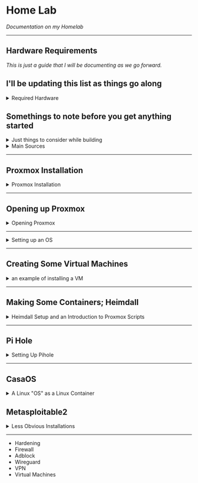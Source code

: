 # Home Lab #
*Documentation on my Homelab*

---

## Hardware Requirements ##
*This is just a guide that I will be documenting as we go forward.*

## I'll be updating this list as things go along ##

<details>
      <summary> Required Hardware </summary>
      
- A Laptop, Desktop... your primary computuing device.
- A secondary Computer. This could be an old desktop, A mini PC, or a Raspberry Pi, etc.
- A networking Switch or a way to have multiple connections to ensure that your computer is networked to what will be your proxmox box.
- A Flash drive, I'd suggest something along the lines of 8 GB

</details>

## Somethings to note before you get anything started ##

<details>
      <summary> Just things to consider while building </summary>
      
- So as a practical application of understanding how virtualization works, take a note of what your proxmox Specifications are,
- How many cores can the CPU utilize? What is the amount of RAM the computer has in it. What is the size of the harddrive.
- Additionally what are the speeds of each of those devices?
- While containers do end up being a very effective way to cap the amount of resources a certain application can use
- You might start to see these applications add up very quickly.

</details>

<details>
<summary> Main Sources </summary>
      
- [Proxmox](https://proxmox.com/en/)
- [balenaEtcher](https://etcher.balena.io/)
- [Proxmox Scripts](https://community-scripts.github.io/ProxmoxVE/)
- [Debian](https://www.debian.org/) 
- [Metasploitable2](https://www.vulnhub.com/entry/metasploitable-2,29/)
- [Kali](https://www.kali.org/)     

</details>

--- 

## Proxmox Installation ##
<details>
      <summary> Proxmox Installation </summary>
First go to [Proxmox](https://proxmox.com/en/) and click the downloads icon at the top of the page

![Proxmox dot com](https://github.com/user-attachments/assets/e4a6e957-7370-4755-bd3c-c60b2b572c8c)

the first option is Proxmox VE Installer. It is the one we will be choosing. 
But Keep in mind the Proxmox Backup Server ISO. I think we will be using it later.

![Proxmox Choices](https://github.com/user-attachments/assets/156fc1d8-7735-4673-ad32-3ddab235f6e3)

You can choose direct download or torrent. 

While that starts downloading, lets go to [balenaEtcher](https://etcher.balena.io/)
and there is a link right in the middle of the screen to "Download Etcher"

![balenaEtcher page](https://github.com/user-attachments/assets/c9800da4-784d-461c-bced-2f0a85f7a97c)

Go ahead and download balenaEtcher.
After Proxmox has finished downloading, we can go ahead and install and use balenaEtcher. 
Grab a flash drive that is larger than the ISO file we downloaded (2 Gig or higher most likely)
Balena Etcher will look like this.

![balenaEtcher in action](https://github.com/user-attachments/assets/a9e11632-fe02-4e7b-8491-f5f462817c10)

You'll click "Flash from File" Navigate to the ISO image you just downloaded and select it. 
It will automatically move to the next step of the process where you select the drive
that you will be imaging to. Which is where you will be selecting the Flash drive that is higher
than 2 Gigs. And then we can click "Flash!"

When it is finished, your computer may give you an error that says that the flash drive
is unuasable. Which makes sense. We just made a bootable media. an installation disk if you will.
Eject it from your pc and grab your secondary PC that will be made into the Proxmox box.

</details>

---

## Opening up Proxmox ##
<details>
      <summary> Opening Proxmox </summary>
Within the browser view of Proxmox we can see a lot of options. 

![Proxmox Left Side Initial](https://github.com/user-attachments/assets/5c4e49be-9c55-4eb1-a08a-fe861e70a1f1)

for now lets route to the left side of the screen under "Datacenter", Below that we will see, 
"pve" with an option to expand. It's likely that you will see three subjects within the pve category.
"localnetwork (pve)"
"local (pve)"
"local-lvm (pve)"

![localnetwork local local-lvm](https://github.com/user-attachments/assets/8336841e-2799-4ed5-a9d6-c7400011ecfb)
      
If we highlight, "local (pve)" 
here you will see an option called "ISO images". 

![ISO Images](https://github.com/user-attachments/assets/a555702c-b37a-48c5-b14b-74409c780937)

When we click on that we will see an option to "Download from URL"  

![download from URL](https://github.com/user-attachments/assets/83c06d1b-4f09-4f91-831b-677c0390c8c2)

As a decent starting point, we may as well grab a Debian 12 ISO Download
</details>

---

<details>
      <summary> Setting up an OS </summary>
      
## Starting out with Some OS's ##

I went to [Debian](https://www.debian.org/) 

If you right click on the "Download" button, you can see the option to Copy Link.

![Debian Download](https://github.com/user-attachments/assets/edc58ae4-6442-4f2c-bdd8-a523348fc7de)

Remember that box from before? Now we have a url that we can paste into this box to query for a URL.

![Debian URL Query](https://github.com/user-attachments/assets/0643596c-9eaf-4a1c-babf-8db236dc576b)

Now we can download straight from the source.
I got these OS's as well
- [Kali](https://www.kali.org/get-kali/#kali-installer-images)
- [Linux Mint](https://linuxmint.com/edition.php?id=319)

</details>

---

## Creating Some Virtual Machines ##
<details>
      <summary> an example of installing a VM </summary>
      
[Points of Interest](https://github.com/user-attachments/assets/83166f9d-5b6e-4725-9265-7dfb374bbb2b)

Make sure the "pve" node is selected, and you should see on the right side of the browser, "create vm" and "create container"

Hit the "create vm" button

The box should look like this.
![setting up vms](https://github.com/user-attachments/assets/23630a79-6f88-485b-b8bc-e470eb733127)

And we will have to give the VM a name. Since I will be making a Debian Box.
so im just going to name it Debian.

on the next screen youll be able to select from ISOs, which is what we downloaded earlier
![Debian](https://github.com/user-attachments/assets/987e8ff5-58b9-4717-b7b4-7fbb8e4a197f)

</details>

---

## Making Some Containers; Heimdall ##

<details>
      <summary> Heimdall Setup and an Introduction to Proxmox Scripts </summary>
Alright, so this is where things get pretty fun. There is an incredible resource. 

[Proxmox Scripts](https://community-scripts.github.io/ProxmoxVE/)

Click "View Scripts"

![Proxmox VE Scripts](https://github.com/user-attachments/assets/eb7f432f-0dd4-41bd-ab56-c8285039c38c)

We have, so many options here. But, Im going to just walk you through one for now.

[Heimdall](https://community-scripts.github.io/ProxmoxVE/scripts?id=heimdall-dashboard)

![Heimdall](https://github.com/user-attachments/assets/45252864-3ad2-4db7-94ff-a92698b095e8)

Click back into your Proxmox page, and click "pve" you'll see a list of options 
- Search
- Summary
- Notes
- Shell
- System
- Updates
- Firewall
- Disks
- Ceph
- Replication
- Task History
- Subscription

If you hit shell it will open up a terminal.

![Proxmox Terminal](https://github.com/user-attachments/assets/e9d43989-39b4-417e-a544-5106e2f4f175)

and Press Ctrl+Shift+v 
and the script will populate 

![Script Population](https://github.com/user-attachments/assets/2bdbf4c0-4473-4a7d-b649-8730bfeaf46c)

            bash -c "$(curl -fsSL https://raw.githubusercontent.com/community-scripts/ProxmoxVE/main/ct/heimdall-dashboard.sh)"
            
If you slap enter, it will run the script and create a Heimdall instance. And when it starts running, it will provide you with an ip address.

![Heimdall IP](https://github.com/user-attachments/assets/6505c80a-85d8-4fbb-8f95-f6332cb1a44d)

Lets go to that IP Address
It should look like this,

![Heimdall Splash Page](https://github.com/user-attachments/assets/d309c634-f3d4-40c7-b8bb-eacf9700ccef)

</details>

---

## Pi Hole ##

<details>
      <summary> Setting Up Pihole </summary>
Well now here we are, What is the point of having a splash page if we don't have anything to display?
So I started with

[Pi Hole](https://community-scripts.github.io/ProxmoxVE/scripts?id=pihole)

Which luckily, the proxmox VE Helper-scripts already has the script to make a pi hole LXC. Neat.

![Pi Hole](https://github.com/user-attachments/assets/53ab4044-b11f-45ac-b978-37812f78f2f3)

Follow the same steps as we did above and use the shell on the pve node of your proxmox page

![Pi Hole Proxmox](https://github.com/user-attachments/assets/488dccdf-8ac5-430e-a764-0f716d04e669)

After clicking the Shell go ahead and punch in that
            
            bash -c "$(curl -fsSL https://raw.githubusercontent.com/community-scripts/ProxmoxVE/main/ct/pihole.sh)"

This is the [Pi hole list](https://raw.githubusercontent.com/StevenBlack/hosts/master/hosts) list I used
![pihole](https://github.com/user-attachments/assets/9365f449-d2a8-4f14-9a04-578dba1ddb91)
</details>

---

## CasaOS ##
<details>
      <summary> A Linux "OS" as a Linux Container</summary>

I just find this project interesting. It uses Docker which, Spoilers, Im going to download Docker at some point in here. But I think I will be using CasaOS as a hub of sorts if I can.

within the shell of the pve node we will slap in the script from our trusty [VE Helper-Scripts](https://community-scripts.github.io/ProxmoxVE/scripts?id=casaos)

</details>

## Metasploitable2 ##
<details>
      <summary> Less Obvious Installations </summary>

I wanted to provide an example of an instance where I had installed a virtual machine that was not from a template or a standard URL.
      
[metasploitable2](https://docs.rapid7.com/metasploit/metasploitable-2) is a box that is intentionally terrible and filled with vulnerabilities, I figured this 
could kill two birds with one stone. One, set up a project that will allow me to have a Security punching bag, and to install
something in a less conventional way.
using this method we will not have to download from a URL, or use a script. Instead we will just be utilizing the proxmox shell to grab and establish everything
we will need.

While in shell the first thing we will need to type in is

      wget https://sourceforge.net/projects/metasploitable/files/Metasploitable2/metasploitable-linux-2.0.0.zip

The Package will start to download and may take a moment or two. The next step will be to unzip the package.

      unzip metasploitable-linux-2.0.0.zip

It's possible especially if you have just been following what I have been doing, You actually don't have "unzip" installed.

      apt-get install unzip

This will obviously help extract the file. After the install, try the unzip command again.
after it has extracted the file,

      cd Metasploitable2-Linux/

will bring us to the Metasploitable2 Directory. Which is where we will need to be to 

      qemu-img convert -O qcow2 Metasploitable.vmdk metasploitable.qcow2

Followed by 

      qm create 300 --memory 2048 --cores 2 --name Metasploitable2 --net0 virtio,bridge=vmbr0 --boot c --bootdisk ide0

 and then finally

       qm importdisk 300 metasploitable.qcow2 local-lvm

You'll notice that after this command, it will begin "transferring" which is another way of saying that it is creating the VM.

and you should see after this, a new VM with the ID 300 named Metasploitable. There are a few things I want to do with this box 
just for fun. But we will get to that later.

</details>

 ---


- Hardening
- Firewall
- Adblock
- Wireguard
- VPN
- Virtual Machines
